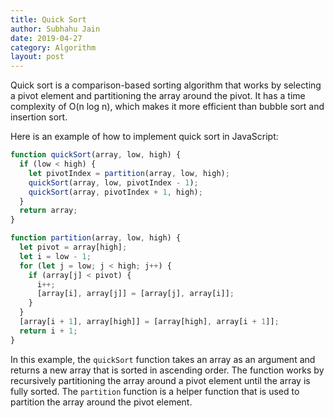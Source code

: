 ```yaml
---
title: Quick Sort
author: Subhahu Jain
date: 2019-04-27
category: Algorithm
layout: post
---
```




Quick sort is a comparison-based sorting algorithm that works by selecting a pivot element and partitioning the array around the pivot. It has a time complexity of O(n log n), which makes it more efficient than bubble sort and insertion sort.

Here is an example of how to implement quick sort in JavaScript:

```js
function quickSort(array, low, high) {
  if (low < high) {
    let pivotIndex = partition(array, low, high);
    quickSort(array, low, pivotIndex - 1);
    quickSort(array, pivotIndex + 1, high);
  }
  return array;
}

function partition(array, low, high) {
  let pivot = array[high];
  let i = low - 1;
  for (let j = low; j < high; j++) {
    if (array[j] < pivot) {
      i++;
      [array[i], array[j]] = [array[j], array[i]];
    }
  }
  [array[i + 1], array[high]] = [array[high], array[i + 1]];
  return i + 1;
}
```

In this example, the `quickSort` function takes an array as an argument and returns a new array that is sorted in ascending order. The function works by recursively partitioning the array around a pivot element until the array is fully sorted. The `partition` function is a helper function that is used to partition the array around the pivot element.